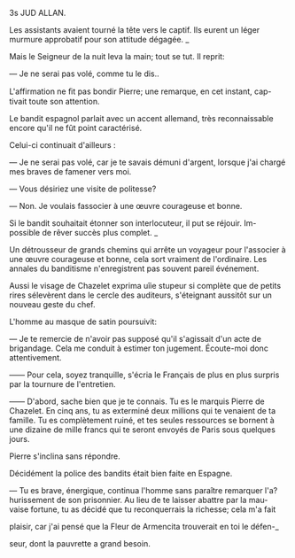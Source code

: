 3s   JUD ALLAN.

Les assistants avaient tourné la tête vers le captif. Ils eurent un léger
murmure approbatif pour son attitude dégagée. _

Mais le Seigneur de la nuit leva la main; tout se tut. Il reprit:

— Je ne serai pas volé, comme tu le dis..

L'affirmation ne ﬁt pas bondir Pierre; une remarque, en cet instant, cap-
tivait toute son attention.

Le bandit espagnol parlait avec un accent allemand, très reconnaissable
encore qu'il ne fût point caractérisé.

Celui-ci continuait d'ailleurs :

— Je ne serai pas volé, car je te savais démuni d'argent, lorsque j'ai
chargé mes braves de famener vers moi.

— Vous désiriez une visite de politesse?

— Non. Je voulais fassocier à une œuvre courageuse et bonne.

Si le bandit souhaitait étonner son interlocuteur, il put se réjouir. Im-
possible de rêver succès plus complet. _

Un détrousseur de grands chemins qui arrête un voyageur pour l'associer
à une œuvre courageuse et bonne, cela sort vraiment de l'ordinaire. Les
annales du banditisme n'enregistrent pas souvent pareil événement.

Aussi le visage de Chazelet exprima uîie stupeur si complète que de
petits rires sélevèrent dans le cercle des auditeurs, s'éteignant aussitôt sur
un nouveau geste du chef.

L'homme au masque de satin poursuivit:

— Je te remercie de n'avoir pas supposé qu'il s'agissait d'un acte de
brigandage. Cela me conduit à estimer ton jugement. Écoute-moi donc
attentivement.

—— Pour cela, soyez tranquille, s'écria le Français de plus en plus surpris
par la tournure de l'entretien.

—— D'abord, sache bien que je te connais. Tu es le marquis Pierre de
Chazelet. En cinq ans, tu as exterminé deux millions qui te venaient de ta
famille. Tu es complètement ruiné, et tes seules ressources se bornent à une
dizaine de mille francs qui te seront envoyés de Paris sous quelques jours.

Pierre s'inclina sans répondre.

Décidément la police des bandits était bien faite en Espagne.

— Tu es brave, énergique, continua l'homme sans paraître remarquer l'a?
hurissement de son prisonnier. Au lieu de te laisser abattre par la mau-
vaise fortune, tu as décidé que tu reconquerrais la richesse; cela m'a fait

 

 

plaisir, car j'ai pensé que la Fleur de Armencita trouverait en toi le défen-_

seur, dont la pauvrette a grand besoin.

